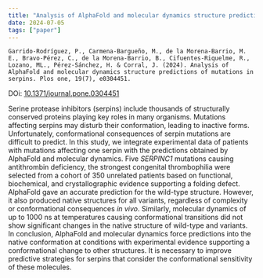 ```yaml
---
title: "Analysis of AlphaFold and molecular dynamics structure predictions of mutations in serpins"
date: 2024-07-05
tags: ["paper"]
---
```


`Garrido-Rodríguez, P., Carmena-Bargueño, M., de la Morena-Barrio, M. E., Bravo-Pérez, C., de la Morena-Barrio, B., Cifuentes-Riquelme, R., Lozano, ML., Pérez-Sánchez, H. & Corral, J. (2024). Analysis of AlphaFold and molecular dynamics structure predictions of mutations in serpins. Plos one, 19(7), e0304451.`

DOi: [10.1371/journal.pone.0304451](https://doi.org/10.1371/journal.pone.0304451)

Serine protease inhibitors (serpins) include thousands of structurally conserved proteins playing key roles in many organisms. Mutations affecting serpins may disturb their conformation, leading to inactive forms. Unfortunately, conformational consequences of serpin mutations are difficult to predict. In this study, we integrate experimental data of patients with mutations affecting one serpin with the predictions obtained by AlphaFold and molecular dynamics. Five *SERPINC1* mutations causing antithrombin deficiency, the strongest congenital thrombophilia were selected from a cohort of 350 unrelated patients based on functional, biochemical, and crystallographic evidence supporting a folding defect. AlphaFold gave an accurate prediction for the wild-type structure. However, it also produced native structures for all variants, regardless of complexity or conformational consequences *in vivo*. Similarly, molecular dynamics of up to 1000 ns at temperatures causing conformational transitions did not show significant changes in the native structure of wild-type and variants. In conclusion, AlphaFold and molecular dynamics force predictions into the native conformation at conditions with experimental evidence supporting a conformational change to other structures. It is necessary to improve predictive strategies for serpins that consider the conformational sensitivity of these molecules.
